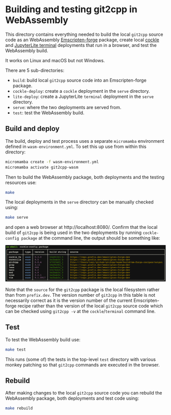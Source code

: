 # Building and testing git2cpp in WebAssembly

This directory contains everything needed to build the local `git2cpp` source code as an
WebAssembly [Emscripten-forge](https://emscripten-forge.org/) package, create local
[cockle](https://github.com/jupyterlite/cockle) and
[JupyterLite terminal](https://github.com/jupyterlite/terminal) deployments that run in a browser,
and test the WebAssembly build.

It works on Linux and macOS but not Windows.

There are 5 sub-directories:

- `build`: build local `git2cpp` source code into an Emscripten-forge package.
- `cockle-deploy`: create a `cockle` deployment in the `serve` directory.
- `lite-deploy`: create a JupyterLite `terminal` deployment in the `serve` directory.
- `serve`: where the two deployments are served from.
- `test`: test the WebAssembly build.

## Build and deploy

The build, deploy and test process uses a separate `micromamba` environment defined in
`wasm-environment.yml`. To set this up use from within this directory:

```bash
micromamba create -f wasm-environment.yml
micromamba activate git2cpp-wasm
```

Then to build the WebAssembly package, both deployments and the testing resources use:

```bash
make
```

The local deployments in the `serve` directory can be manually checked using:

```bash
make serve
```

and open a web browser at http://localhost:8080/. Confirm that the local build of `git2cpp` is being
used in the two deployments by running `cockle-config package` at the command line, the output
should be something like:

<img alt="cockle-config output" src="cockle-config.png">

Note that the `source` for the `git2cpp` package is the local filesystem rather than from
`prefix.dev`. The version number of `git2cpp` in this table is not necessarily correct as it is the
version number of the current Emscripten-forge recipe rather than the version of the local `git2cpp`
source code which can be checked using `git2cpp -v` at the `cockle`/`terminal` command line.

## Test

To test the WebAssembly build use:

```bash
make test
```

This runs (some of) the tests in the top-level `test` directory with various monkey patching so that
`git2cpp` commands are executed in the browser.

## Rebuild

After making changes to the local `git2cpp` source code you can rebuild the WebAssembly package,
both deployments and test code using:

```bash
make rebuild
```
